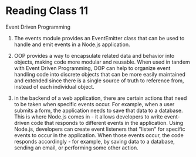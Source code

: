 # Reading Class 11

Event Driven Programming

1) The events module provides an EventEmitter class that can be used to handle and emit events in a Node.js application.

2) OOP provides a way to encapsulate related data and behavior into objects, making code more modular and reusable. When used in tandem with Event Driven Programming, OOP can help to organize event handling code into discrete objects that can be more easily maintained and extended since there is a single source of truth to reference from, instead of each individual object.

3) in the backend of a web application, there are certain actions that need to be taken when specific events occur. For example, when a user submits a form, the application needs to save that data to a database. This is where Node.js comes in - it allows developers to write event-driven code that responds to different events in the application. Using Node.js, developers can create event listeners that "listen" for specific events to occur in the application. When those events occur, the code responds accordingly - for example, by saving data to a database, sending an email, or performing some other action.